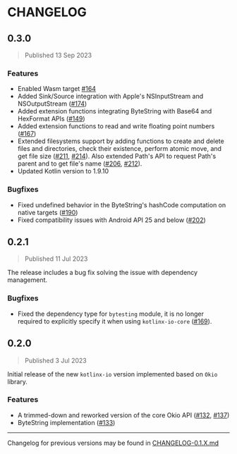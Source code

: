# CHANGELOG
## 0.3.0
> Published 13 Sep 2023

### Features
- Enabled Wasm target [#164](https://github.com/Kotlin/kotlinx-io/issues/164)
- Added Sink/Source integration with Apple's NSInputStream and NSOutputStream ([#174](https://github.com/Kotlin/kotlinx-io/pull/174))
- Added extension functions integrating ByteString with Base64 and HexFormat APIs ([#149](https://github.com/Kotlin/kotlinx-io/issues/149))
- Added extension functions to read and write floating point numbers ([#167](https://github.com/Kotlin/kotlinx-io/issues/167))
- Extended filesystems support by adding functions to create and delete files and directories, check their existence,
  perform atomic move, and get file size ([#211](https://github.com/Kotlin/kotlinx-io/issues/211), 
  [#214](https://github.com/Kotlin/kotlinx-io/issues/214)).
  Also extended Path's API to request Path's parent and to get file's name 
  ([#206](https://github.com/Kotlin/kotlinx-io/issues/206), [#212](https://github.com/Kotlin/kotlinx-io/issues/212)).
- Updated Kotlin version to 1.9.10

### Bugfixes
- Fixed undefined behavior in the ByteString's hashCode computation on native targets ([#190](https://github.com/Kotlin/kotlinx-io/issues/190))
- Fixed compatibility issues with Android API 25 and below ([#202](https://github.com/Kotlin/kotlinx-io/issues/202))

## 0.2.1
> Published 11 Jul 2023
 
The release includes a bug fix solving the issue with dependency management. 

### Bugfixes
- Fixed the dependency type for `bytesting` module,
  it is no longer required to explicitly specify it when using `kotlinx-io-core` 
  ([#169](https://github.com/Kotlin/kotlinx-io/issues/169)).

## 0.2.0
> Published 3 Jul 2023

Initial release of the new `kotlinx-io` version implemented based on `Okio` library.

### Features
- A trimmed-down and reworked version of the core Okio API
  ([#132](https://github.com/Kotlin/kotlinx-io/issues/132), [#137](https://github.com/Kotlin/kotlinx-io/issues/137))
- ByteString implementation ([#133](https://github.com/Kotlin/kotlinx-io/issues/133))

---
Changelog for previous versions may be found in [CHANGELOG-0.1.X.md](CHANGELOG-0.1.X.md)
